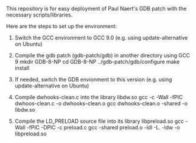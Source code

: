 This repository is for easy deployment of Paul Naert's GDB patch with the necessary scripts/libraries.

Here are the steps to set up the environment:

1. Switch the GCC environment to GCC 9.0 (e.g. using update-alternative on Ubuntu)

2. Compile the gdb patch (gdb-patch/gdb) in another directory using GCC 9
        mkdir GDB-8-NP
        cd GDB-8-NP
        ../gdb-patch/gdb/configure
        make install
        
3. If needed, switch the GDB envionment to this version (e.g. using update-alternative on Ubuntu)

4. Compile dwhooks-clean.c into the library libdw.so
        gcc -c -Wall -fPIC dwhoos-clean.c -o dwhooks-clean.o
        gcc dwhooks-clean.o -shared -o libdw.so
        
5. Compile the LD_PRELOAD source file into its library libpreload.so
        gcc -Wall -fPIC -DPIC -c preload.c
        gcc -shared preload.o -ldl -L. -ldw -o libpreload.so

        


